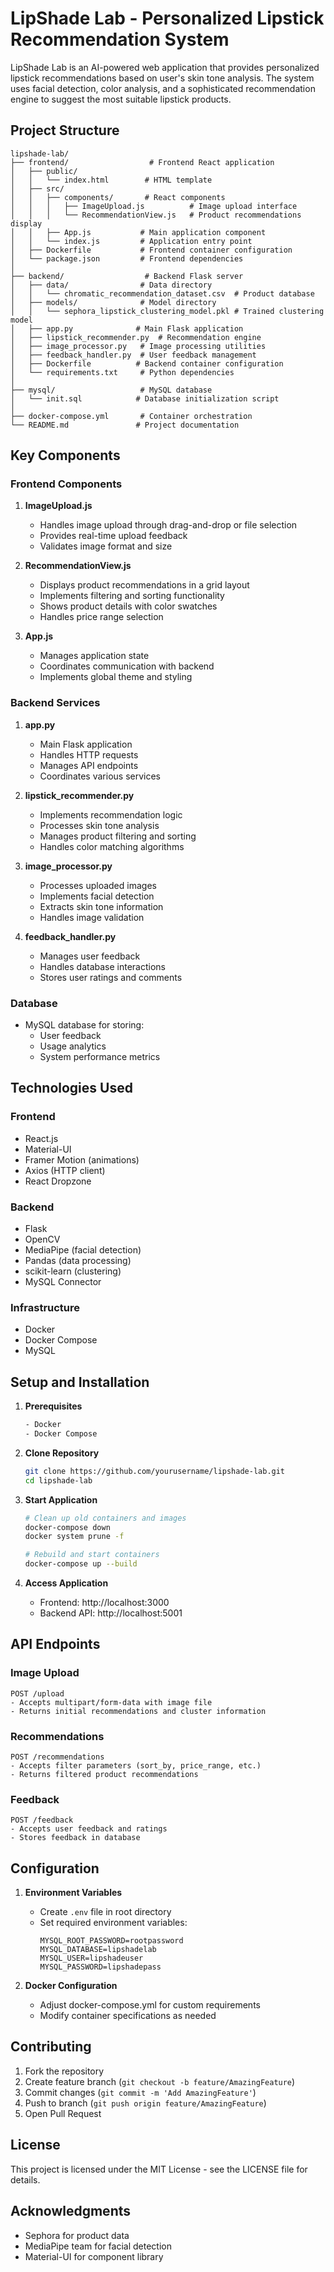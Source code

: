# LipShade Lab - Personalized Lipstick Recommendation System

LipShade Lab is an AI-powered web application that provides personalized lipstick recommendations based on user's skin tone analysis. The system uses facial detection, color analysis, and a sophisticated recommendation engine to suggest the most suitable lipstick products.

## Project Structure

```
lipshade-lab/
├── frontend/                  # Frontend React application
│   ├── public/
│   │   └── index.html        # HTML template
│   ├── src/
│   │   ├── components/       # React components
│   │   │   ├── ImageUpload.js          # Image upload interface
│   │   │   └── RecommendationView.js   # Product recommendations display
│   │   ├── App.js           # Main application component
│   │   └── index.js         # Application entry point
│   ├── Dockerfile           # Frontend container configuration
│   └── package.json         # Frontend dependencies
│
├── backend/                  # Backend Flask server
│   ├── data/                # Data directory
│   │   └── chromatic_recommendation_dataset.csv  # Product database
│   ├── models/              # Model directory
│   │   └── sephora_lipstick_clustering_model.pkl # Trained clustering model
│   ├── app.py              # Main Flask application
│   ├── lipstick_recommender.py  # Recommendation engine
│   ├── image_processor.py   # Image processing utilities
│   ├── feedback_handler.py  # User feedback management
│   ├── Dockerfile          # Backend container configuration
│   └── requirements.txt     # Python dependencies
│
├── mysql/                   # MySQL database
│   └── init.sql            # Database initialization script
│
├── docker-compose.yml       # Container orchestration
└── README.md               # Project documentation
```

## Key Components

### Frontend Components

1. **ImageUpload.js**
   - Handles image upload through drag-and-drop or file selection
   - Provides real-time upload feedback
   - Validates image format and size

2. **RecommendationView.js**
   - Displays product recommendations in a grid layout
   - Implements filtering and sorting functionality
   - Shows product details with color swatches
   - Handles price range selection

3. **App.js**
   - Manages application state
   - Coordinates communication with backend
   - Implements global theme and styling

### Backend Services

1. **app.py**
   - Main Flask application
   - Handles HTTP requests
   - Manages API endpoints
   - Coordinates various services

2. **lipstick_recommender.py**
   - Implements recommendation logic
   - Processes skin tone analysis
   - Manages product filtering and sorting
   - Handles color matching algorithms

3. **image_processor.py**
   - Processes uploaded images
   - Implements facial detection
   - Extracts skin tone information
   - Handles image validation

4. **feedback_handler.py**
   - Manages user feedback
   - Handles database interactions
   - Stores user ratings and comments

### Database

- MySQL database for storing:
  - User feedback
  - Usage analytics
  - System performance metrics

## Technologies Used

### Frontend
- React.js
- Material-UI
- Framer Motion (animations)
- Axios (HTTP client)
- React Dropzone

### Backend
- Flask
- OpenCV
- MediaPipe (facial detection)
- Pandas (data processing)
- scikit-learn (clustering)
- MySQL Connector

### Infrastructure
- Docker
- Docker Compose
- MySQL

## Setup and Installation

1. **Prerequisites**
   ```bash
   - Docker
   - Docker Compose
   ```

2. **Clone Repository**
   ```bash
   git clone https://github.com/yourusername/lipshade-lab.git
   cd lipshade-lab
   ```

3. **Start Application**
   ```bash
   # Clean up old containers and images
   docker-compose down
   docker system prune -f

   # Rebuild and start containers
   docker-compose up --build
   ```

4. **Access Application**
   - Frontend: http://localhost:3000
   - Backend API: http://localhost:5001

## API Endpoints

### Image Upload
```
POST /upload
- Accepts multipart/form-data with image file
- Returns initial recommendations and cluster information
```

### Recommendations
```
POST /recommendations
- Accepts filter parameters (sort_by, price_range, etc.)
- Returns filtered product recommendations
```

### Feedback
```
POST /feedback
- Accepts user feedback and ratings
- Stores feedback in database
```

## Configuration

1. **Environment Variables**
   - Create `.env` file in root directory
   - Set required environment variables:
     ```
     MYSQL_ROOT_PASSWORD=rootpassword
     MYSQL_DATABASE=lipshadelab
     MYSQL_USER=lipshadeuser
     MYSQL_PASSWORD=lipshadepass
     ```

2. **Docker Configuration**
   - Adjust docker-compose.yml for custom requirements
   - Modify container specifications as needed

## Contributing

1. Fork the repository
2. Create feature branch (`git checkout -b feature/AmazingFeature`)
3. Commit changes (`git commit -m 'Add AmazingFeature'`)
4. Push to branch (`git push origin feature/AmazingFeature`)
5. Open Pull Request

## License

This project is licensed under the MIT License - see the LICENSE file for details.

## Acknowledgments

- Sephora for product data
- MediaPipe team for facial detection
- Material-UI for component library
